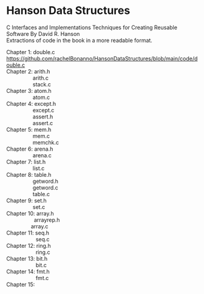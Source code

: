 # Hanson Data Structures
C Interfaces and Implementations Techniques for Creating Reusable Software By David R. Hanson <br>
Extractions of code in the book in a more readable format.<br>

Chapter 1: double.c https://github.com/rachelBonanno/HansonDataStructures/blob/main/code/double.c <br>
Chapter 2: arith.h <br>
&emsp; &emsp; &emsp; &nbsp; &nbsp; arith.c <br>
&emsp; &emsp; &emsp; &nbsp; &nbsp; stack.c <br>
Chapter 3: atom.h <br>
&emsp; &emsp; &emsp; &nbsp; &nbsp; atom.c  <br>
Chapter 4: except.h <br>
&emsp; &emsp; &emsp; &nbsp; &nbsp; except.c <br>
&emsp; &emsp; &emsp; &nbsp; &nbsp; assert.h <br>
&emsp; &emsp; &emsp; &nbsp; &nbsp; assert.c <br>
Chapter 5: mem.h <br>
&emsp; &emsp; &emsp; &nbsp; &nbsp; mem.c <br>
&emsp; &emsp; &emsp; &nbsp; &nbsp; memchk.c <br>
Chapter 6: arena.h <br>
&emsp; &emsp; &emsp; &nbsp; &nbsp; arena.c <br>
Chapter 7: list.h <br>
&emsp; &emsp; &emsp; &nbsp; &nbsp; list.c <br>
Chapter 8: table.h <br>
&emsp; &emsp; &emsp; &nbsp; &nbsp; getword.h <br>
&emsp; &emsp; &emsp; &nbsp; &nbsp; getword.c <br>
&emsp; &emsp; &emsp; &nbsp; &nbsp; table.c <br>
Chapter 9: set.h <br>
&emsp; &emsp; &emsp; &nbsp; &nbsp; set.c <br>
Chapter 10: array.h <br>
&emsp; &emsp; &emsp; &ensp; &nbsp; arrayrep.h <br>
&emsp; &emsp; &emsp; &ensp; array.c <br>
Chapter 11: seq.h <br>
&emsp; &emsp; &emsp; &nbsp; &nbsp; &nbsp; seq.c <br>
Chapter 12: ring.h <br>
&emsp; &emsp; &emsp; &nbsp; &nbsp; &nbsp; ring.c <br>
Chapter 13: bit.h <br>
&emsp; &emsp; &emsp; &nbsp; &nbsp; &nbsp; bit.c <br>
Chapter 14: fmt.h <br>
&emsp; &emsp; &emsp; &nbsp; &nbsp; &nbsp; fmt.c <br>
Chapter 15: <br>
&emsp; &emsp; &emsp; &nbsp; &nbsp; &nbsp; 
&emsp; &emsp; &emsp; &nbsp; &nbsp; &nbsp; 
&emsp; &emsp; &emsp; &nbsp; &nbsp; &nbsp; 
&emsp; &emsp; &emsp; &nbsp; &nbsp; &nbsp; 
&emsp; &emsp; &emsp; &nbsp; &nbsp; &nbsp; 
&emsp; &emsp; &emsp; &nbsp; &nbsp; &nbsp; 
&emsp; &emsp; &emsp; &nbsp; &nbsp; &nbsp; 
           
